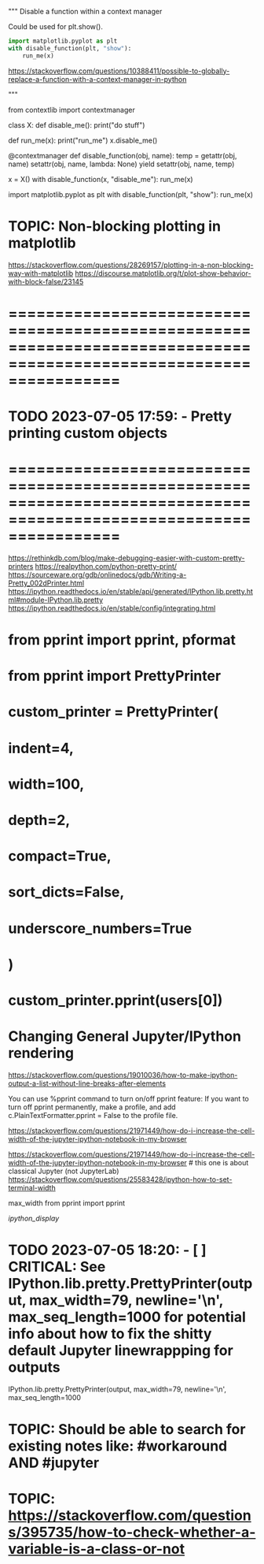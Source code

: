 """ Disable a function within a context manager

Could be used for plt.show().
```python
import matplotlib.pyplot as plt
with disable_function(plt, "show"):
    run_me(x)
```

https://stackoverflow.com/questions/10388411/possible-to-globally-replace-a-function-with-a-context-manager-in-python

"""

from contextlib import contextmanager

class X:
    def disable_me():
        print("do stuff")

def run_me(x):
    print("run_me")
    x.disable_me()

@contextmanager
def disable_function(obj, name):
    temp = getattr(obj, name)
    setattr(obj, name, lambda: None)
    yield
    setattr(obj, name, temp)

x = X()
with disable_function(x, "disable_me"):
    run_me(x)
    

import matplotlib.pyplot as plt
with disable_function(plt, "show"):
    run_me(x)
    


# TOPIC: Non-blocking plotting in matplotlib
https://stackoverflow.com/questions/28269157/plotting-in-a-non-blocking-way-with-matplotlib
https://discourse.matplotlib.org/t/plot-show-behavior-with-block-false/23145


# ==================================================================================================================== #
# TODO 2023-07-05 17:59: - Pretty printing custom objects                                                                       #
# ==================================================================================================================== #
https://rethinkdb.com/blog/make-debugging-easier-with-custom-pretty-printers
https://realpython.com/python-pretty-print/
https://sourceware.org/gdb/onlinedocs/gdb/Writing-a-Pretty_002dPrinter.html
https://ipython.readthedocs.io/en/stable/api/generated/IPython.lib.pretty.html#module-IPython.lib.pretty
https://ipython.readthedocs.io/en/stable/config/integrating.html

# from pprint import pprint, pformat
# from pprint import PrettyPrinter
# custom_printer = PrettyPrinter(
#     indent=4,
#     width=100,
#     depth=2,
#     compact=True,
#     sort_dicts=False,
#     underscore_numbers=True
# )

# custom_printer.pprint(users[0])


# Changing General Jupyter/IPython rendering
https://stackoverflow.com/questions/19010036/how-to-make-ipython-output-a-list-without-line-breaks-after-elements


You can use %pprint command to turn on/off pprint feature:
If you want to turn off pprint permanently, make a profile, and add c.PlainTextFormatter.pprint = False to the profile file.


https://stackoverflow.com/questions/21971449/how-do-i-increase-the-cell-width-of-the-jupyter-ipython-notebook-in-my-browser


https://stackoverflow.com/questions/21971449/how-do-i-increase-the-cell-width-of-the-jupyter-ipython-notebook-in-my-browser # this one is about classical Jupyter (not JupyterLab)
https://stackoverflow.com/questions/25583428/ipython-how-to-set-terminal-width

max_width
from pprint import pprint

_ipython_display_


# TODO 2023-07-05 18:20: - [ ] CRITICAL: See IPython.lib.pretty.PrettyPrinter(output, max_width=79, newline='\n', max_seq_length=1000 for potential info about how to fix the shitty default Jupyter linewrappping for outputs
IPython.lib.pretty.PrettyPrinter(output, max_width=79, newline='\n', max_seq_length=1000
                                 


# TOPIC: Should be able to search for existing notes like: #workaround AND #jupyter


# TOPIC: https://stackoverflow.com/questions/395735/how-to-check-whether-a-variable-is-a-class-or-not
